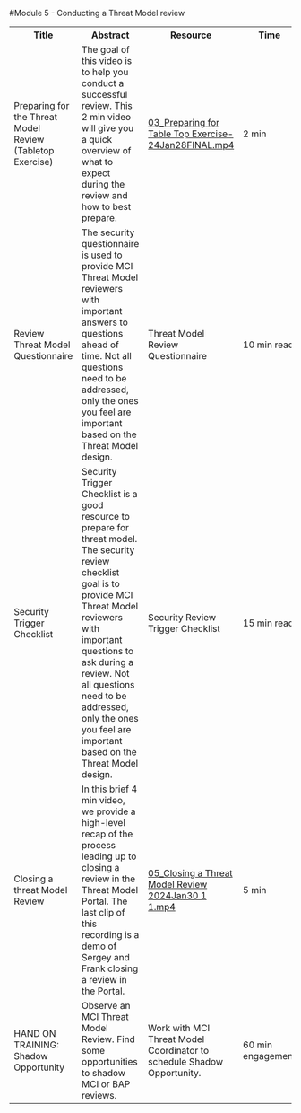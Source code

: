 #Module 5 - Conducting a Threat Model review

<table>
  <colgroup>
    <col style="width: 200px;">
    <col style="width: 400px;">
    <col style="width: 300px;">
    <col style="width: 100px;">
  </colgroup>
    <tr>
        <th>Title</th>
        <th>Abstract</th>
        <th>Resource</th>
        <th>Time</th>
    </tr>
    <tr>
        <td>Preparing for the Threat Model Review (Tabletop Exercise)</td>
        <td>The goal of this video is to help you conduct a successful review. This 2 min video will give you a quick overview of what to expect during the review and how to best prepare.</td>
        <td><a href="03_Preparing for Table Top Exercise-24Jan28FINAL.mp4">03_Preparing for Table Top Exercise-24Jan28FINAL.mp4</a></td>
        <td>2 min</td>
    </tr>
    <tr>
        <td>Review Threat Model Questionnaire</td>
        <td>The security questionnaire is used to provide MCI Threat Model reviewers with important answers to questions ahead of time. Not all questions need to be addressed, only the ones you feel are important based on the Threat Model design.</td>
        <td>Threat Model Review Questionnaire</td>
        <td>10 min read</td>
    </tr>
    <tr>
        <td>Security Trigger Checklist</td>
        <td>Security Trigger Checklist is a good resource to prepare for threat model. The security review checklist goal is to provide MCI Threat Model reviewers with important questions to ask during a review. Not all questions need to be addressed, only the ones you feel are important based on the Threat Model design.</td>
        <td>Security Review Trigger Checklist</td>
        <td>15 min read</td>
    </tr>
       <tr>
        <td>Closing a threat Model Review</td>
        <td>In this brief 4 min video, we provide a high-level recap of the process leading up to closing a review in the Threat Model Portal. The last clip of this recording is a demo of Sergey and Frank closing a review in the Portal.</td>
        <td><a href="05_Closing a Threat Model Review 2024Jan30 1 1.mp4">05_Closing a Threat Model Review 2024Jan30 1 1.mp4</a></td>
        <td>5 min</td>
    </tr>
        <tr>
        <td>HAND ON TRAINING: Shadow Opportunity</td>
        <td>Observe an MCI Threat Model Review. Find some opportunities to shadow MCI or BAP reviews.</td>
        <td>Work with MCI Threat Model Coordinator to schedule Shadow Opportunity.</td>
        <td>60 min engagement</td>
    </tr>
</table>
